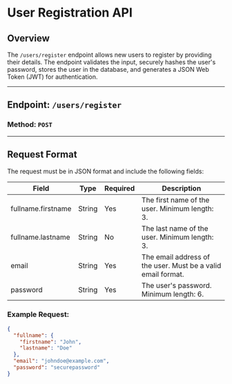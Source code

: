 # User Registration API

## Overview

The `/users/register` endpoint allows new users to register by providing their details. The endpoint validates the input, securely hashes the user's password, stores the user in the database, and generates a JSON Web Token (JWT) for authentication.

---

## Endpoint: `/users/register`

### Method: `POST`

---

## Request Format

The request must be in JSON format and include the following fields:

| Field              | Type   | Required | Description                                                  |
| ------------------ | ------ | -------- | ------------------------------------------------------------ |
| fullname.firstname | String | Yes      | The first name of the user. Minimum length: 3.               |
| fullname.lastname  | String | No       | The last name of the user. Minimum length: 3.                |
| email              | String | Yes      | The email address of the user. Must be a valid email format. |
| password           | String | Yes      | The user's password. Minimum length: 6.                      |

### Example Request:

```json
{
  "fullname": {
    "firstname": "John",
    "lastname": "Doe"
  },
  "email": "johndoe@example.com",
  "password": "securepassword"
}
```
